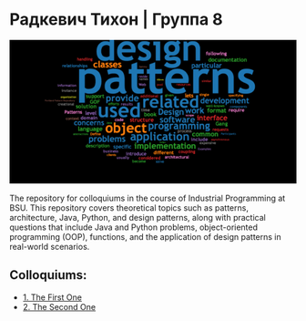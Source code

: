 # Радкевич Тихон | Группа 8 

![Design Patterns](img.png)

The repository for colloquiums in the course of Industrial Programming at BSU. This repository covers theoretical topics such as patterns, architecture, Java, Python, and design patterns, along with practical questions that include Java and Python problems, object-oriented programming (OOP), functions, and the application of design patterns in real-world scenarios.

## Colloquiums:

- [1. The First One](TheFirst)
- [2. The Second One](TheSecond)
